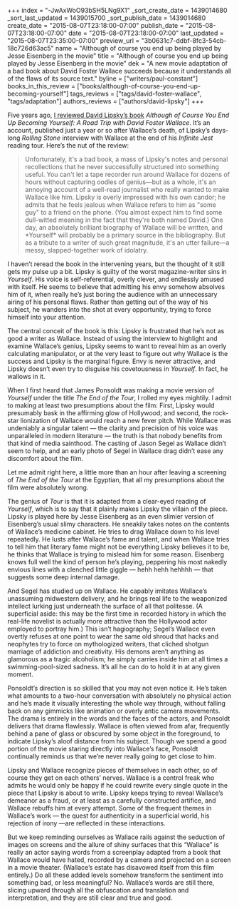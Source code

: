 +++
index = "-JwAxWoO93bSH5LNg9X1"
_sort_create_date = 1439014680
_sort_last_updated = 1439015700
_sort_publish_date = 1439014680
create_date = "2015-08-07T23:18:00-07:00"
publish_date = "2015-08-07T23:18:00-07:00"
date = "2015-08-07T23:18:00-07:00"
last_updated = "2015-08-07T23:35:00-07:00"
preview_url = "3b0631c7-ddbf-8fc3-54cb-18c726d63ac5"
name = "Although of course you end up being played by Jesse Eisenberg in the movie"
title = "Although of course you end up being played by Jesse Eisenberg in the movie"
dek = "A new movie adaptation of a bad book about David Foster Wallace succeeds because it understands all of the flaws of its source text."
byline = ["writers/paul-constant"]
books_in_this_review = ["books/although-of-course-you-end-up-becoming-yourself"]
tags_reviews = ["tags/david-foster-wallace", "tags/adaptation"]
authors_reviews = ["authors/david-lipsky"]
+++

Five years ago, [I reviewed David Lipsky’s book](http://www.thestranger.com/seattle/constant-reader/Content?oid=4318059) *Although of Course You End Up Becoming Yourself: A Road Trip with David Foster Wallace*. It’s an account, published just a year or so after Wallace’s death, of  Lipsky’s days-long *Rolling Stone* interview with Wallace at the end of his *Infinite Jest* reading tour. Here’s the nut of the review:

<blockquote>Unfortunately, it's a bad book, a mass of Lipsky's notes and personal recollections that he never successfully structured into something useful. You can't let a tape recorder run around Wallace for dozens of hours without capturing oodles of genius—but as a whole, it's an annoying account of a well-read journalist who really wanted to make Wallace like him. Lipsky is overly impressed with his own candor; he admits that he feels jealous when Wallace refers to him as "some guy" to a friend on the phone. (You almost expect him to find some dull-witted meaning in the fact that they're both named David.) One day, an absolutely brilliant biography of Wallace will be written, and *Yourself* will probably be a primary source in the bibliography. But as a tribute to a writer of such great magnitude, it's an utter failure—a messy, slapped-together work of idolatry.</blockquote>

I haven’t reread the book in the intervening years, but the thought of it still gets my pulse up a bit. Lipsky is guilty of the worst magazine-writer sins in *Yourself*. His voice is self-referential, overly clever, and endlessly amused with itself. He seems to believe that admitting his envy somehow absolves him of it, when really he’s just boring the audience with an unnecessary airing of his personal flaws. Rather than getting out of the way of his subject, he wanders into the shot at every opportunity, trying to force himself into your attention.

The central conceit of the book is this: Lipsky is frustrated that he’s not as good a writer as Wallace. Instead of using the interview to highlight and examine Wallace’s genius, Lipsky seems to want to reveal him as an overly calculating manipulator, or at the very least to figure out why Wallace is the success and Lipsky is the marginal figure. Envy is never attractive, and Lipsky doesn’t even try to disguise his covetousness in *Yourself*. In fact, he wallows in it.

When I first heard that James Ponsoldt was making a movie version of *Yourself* under the title *The End of the Tour*, I rolled my eyes mightily. I admit to making at least two presumptions about the film: First, Lipsky would presumably bask in the affirming glow of Hollywood; and second, the rock-star lionization of Wallace would reach a new fever pitch. While Wallace was undeniably a singular talent — the clarity and precision of his voice was unparalleled in modern literature — the truth is that nobody benefits from that kind of media sainthood. The casting of Jason Segel as Wallace didn’t seem to help, and an early photo of Segel in Wallace drag didn’t ease any discomfort about the film.  

Let me admit right here, a little more than an hour after leaving a screening of *The End of the Tour* at the Egyptian, that all my presumptions about the film were absolutely wrong.

<div class="break"></div>

The genius of *Tour* is that it is adapted from a clear-eyed reading of *Yourself*, which is to say that it plainly makes Lipsky the villain of the piece. Lipsky is played here by Jesse Eisenberg as an even slimier version of Eisenberg’s usual slimy characters. He sneakily takes notes on the contents of Wallace’s medicine cabinet. He tries to drag Wallace down to his level repeatedly. He lusts after Wallace’s fame and talent, and when Wallace tries to tell him that literary fame might not be everything Lipsky believes it to be, he thinks that Wallace is trying to mislead him for some reason. Eisenberg knows full well the kind of person he’s playing, peppering his most nakedly envious lines with a clenched little giggle — hehh hehh hehhhh — that suggests some deep internal damage.

And Segel has studied up on Wallace. He capably imitates Wallace’s unassuming midwestern delivery, and he brings real life to the weaponized intellect lurking just underneath the surface of all that politesse. (A superficial aside: this may be the first time in recorded history in which the real-life novelist is actually more attractive than the Hollywood actor employed to portray him.) This isn’t hagiography; Segel’s Wallace even overtly refuses at one point to wear the same old shroud that hacks and neophytes try to force on mythologized writers, that cliched shotgun marriage of addiction and creativity. His demons aren’t anything as glamorous as a tragic alcoholism; he simply carries inside him at all times a swimming-pool-sized sadness. It’s all he can do to hold it in at any given moment.

Ponsoldt’s direction is so skilled that you may not even notice it. He’s taken what amounts to a two-hour conversation with absolutely no physical action and he’s made it visually interesting the whole way through, without falling back on any gimmicks like animation or overly antic camera movements. The drama is entirely in the words and the faces of the actors, and Ponsoldt delivers that drama flawlessly. Wallace is often viewed from afar, frequently behind a pane of glass or obscured by some object in the foreground, to indicate Lipsky’s aloof distance from his subject. Though we spend a good portion of the movie staring directly into Wallace’s face, Ponsoldt continually reminds us that we’re never really going to get close to him.

Lipsky and Wallace recognize pieces of themselves in each other, so of course they get on each others’ nerves. Wallace is a control freak who admits he would only be happy if he could rewrite every single quote in the piece that Lipsky is about to write. Lipsky keeps trying to reveal Wallace’s demeanor as a fraud, or at least as a carefully constructed artifice, and Wallace rebuffs him at every attempt. Some of the frequent themes in Wallace’s work — the quest for authenticity in a superficial world, his rejection of irony —are reflected in these interactions. 

But we keep reminding ourselves as Wallace rails against the seduction of images on screens and the allure of shiny surfaces that this “Wallace” is really an actor saying words from a screenplay adapted from a book that Wallace would have hated, recorded by a camera and projected on a screen in a movie theater. (Wallace’s estate has disavowed itself from this film entirely.) Do all these added levels somehow transform the sentiment into something bad, or less meaningful? No. Wallace’s words are still there, slicing upward through all the obfuscation and translation and interpretation, and they are still clear and true and good. 